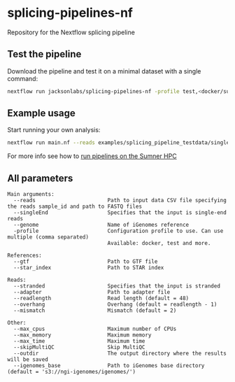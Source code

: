 # splicing-pipelines-nf
Repository for the Nextflow splicing pipeline

## Test the pipeline
Download the pipeline and test it on a minimal dataset with a single command:
```bash
nextflow run jacksonlabs/splicing-pipelines-nf -profile test,<docker/sumner>
```

## Example usage
Start running your own analysis:
```bash
nextflow run main.nf --reads examples/splicing_pipeline_testdata/single_end_reads.csv --genome GRCh38 -profile <docker/sumner>
```

For more info see how to [run pipelines on the Sumner HPC](docs/run_on_sumner.md)

## All parameters
```
Main arguments:
  --reads                       Path to input data CSV file specifying the reads sample_id and path to FASTQ files
  --singleEnd                   Specifies that the input is single-end reads
  --genome                      Name of iGenomes reference
  -profile                      Configuration profile to use. Can use multiple (comma separated)
                                Available: docker, test and more.

References:
  --gtf                         Path to GTF file
  --star_index                  Path to STAR index

Reads:
  --stranded                    Specifies that the input is stranded
  --adapter                     Path to adapter file
  --readlength                  Read length (default = 48)
  --overhang                    Overhang (default = readlength - 1)
  --mismatch                    Mismatch (default = 2)

Other:
  --max_cpus                    Maximum number of CPUs
  --max_memory                  Maximum memory
  --max_time                    Maximum time
  --skipMultiQC                 Skip MultiQC
  --outdir                      The output directory where the results will be saved
  --igenomes_base               Path to iGenomes base directory (default = 's3://ngi-igenomes/igenomes/')
```